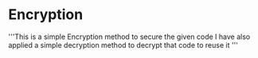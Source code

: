 # Encryption
'''This is a simple Encryption method to secure the given code 
I have also applied a simple decryption method to decrypt that code to reuse it '''

